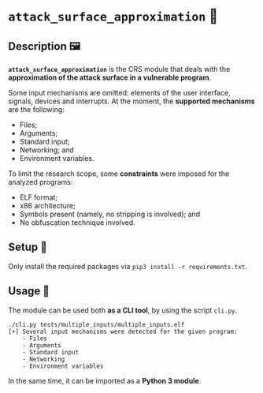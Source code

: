 # `attack_surface_approximation` 🤺

## Description 🖼️

**`attack_surface_approximation`** is the CRS module that deals with the **approximation of the attack surface in a vulnerable program**.

Some input mechanisms are omitted: elements of the user interface, signals, devices and interrupts. At the moment, the **supported mechanisms** are the following:
- Files;
- Arguments;
- Standard input;
- Networking; and
- Environment variables.

To limit the research scope, some **constraints** were imposed for the analyzed programs:
- ELF format;
- x86 architecture;
- Symbols present (namely, no stripping is involved); and
- No obfuscation technique involved.

## Setup 🔧

Only install the required packages via `pip3 install -r requirements.txt`.

## Usage 🧰

The module can be used both **as a CLI tool**, by using the script `cli.py`.

```
./cli.py tests/multiple_inputs/multiple_inputs.elf
[+] Several input mechanisms were detected for the given program:
    - Files
    - Arguments
    - Standard input
    - Networking
    - Environment variables
```

In the same time, it can be imported as a **Python 3 module**.